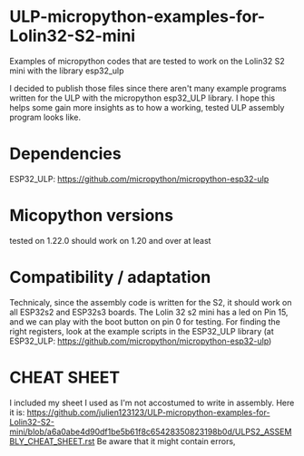 # ULP-micropython-examples-for-Lolin32-S2-mini
Examples of  micropython codes that are tested to work on the Lolin32 S2 mini with the library esp32_ulp

I decided to publish those files since there aren't many example programs written for the ULP with the micropython esp32_ULP library. I hope this helps some gain more insights as to how a working, tested ULP assembly program looks like.

# Dependencies
ESP32_ULP: https://github.com/micropython/micropython-esp32-ulp 
# Micopython versions
tested on 1.22.0
should work on 1.20 and over at least
# Compatibility / adaptation
Technicaly, since the assembly code is written for the S2, it should work on all ESP32s2 and ESP32s3 boards. The Lolin 32 s2 mini has a led on Pin 15, and we can play with the boot button on pin 0 for testing. For finding the right registers, look at the example scripts in the ESP32_ULP library (at ESP32_ULP: https://github.com/micropython/micropython-esp32-ulp)
# CHEAT SHEET
I included my sheet I used as I'm not accostumed to write in assembly. Here it is:
https://github.com/julien123123/ULP-micropython-examples-for-Lolin32-S2-mini/blob/a6a0abe4d90df1be5b61f8c65428350823198b0d/ULPS2_ASSEMBLY_CHEAT_SHEET.rst
Be aware that it might contain errors,
